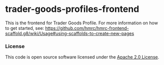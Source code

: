 
# trader-goods-profiles-frontend

This is the frontend for Trader Goods Profile. For more information on how to get started, see: https://github.com/hmrc/hmrc-frontend-scaffold.g8/wiki/Usage#using-scaffolds-to-create-new-pages

### License

This code is open source software licensed under the [Apache 2.0 License]("http://www.apache.org/licenses/LICENSE-2.0.html").